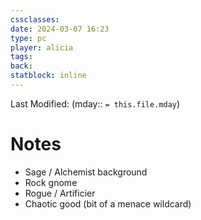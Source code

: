 ```yaml
---
cssclasses: 
date: 2024-03-07 16:23
type: pc
player: alicia
tags: 
back: 
statblock: inline
---
```

Last Modified: (mday:: `= this.file.mday`)

# Notes
- Sage / Alchemist background
- Rock gnome
- Rogue / Artificier
- Chaotic good (bit of a menace wildcard)